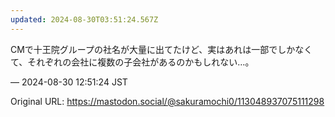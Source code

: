 ```yaml
---
updated: 2024-08-30T03:51:24.567Z
---
```


<p>CMで十王院グループの社名が大量に出てたけど、実はあれは一部でしかなくて、それぞれの会社に複数の子会社があるのかもしれない…。</p>

&mdash; 2024-08-30 12:51:24 JST

Original URL: https://mastodon.social/@sakuramochi0/113048937075111298

